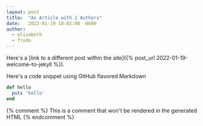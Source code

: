 ```yaml
---
layout: post
title:  "An Article with 2 Authors"
date:   2022-01-19 10:02:00 -0600
author:
  - elizabeth
  - frodo
---
```


Here's a [link to a different post within the site]({% post_url 2022-01-19-welcome-to-jekyll %}).

Here's a code snippet using GitHub flavored Markdown
```ruby
def hello
  puts 'hello'
end
```

{% comment %}
  This is a comment that won't be rendered in the generated HTML
{% endcomment %}

